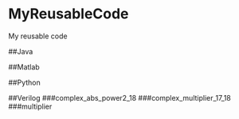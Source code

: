 # MyReusableCode
My reusable code

##Java

##Matlab

##Python

##Verilog
###complex_abs_power2_18
###complex_multiplier_17_18
###multiplier

